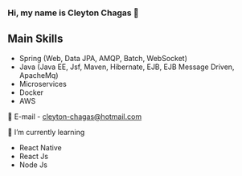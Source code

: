 ### Hi, my name is Cleyton Chagas 👋

## Main Skills
- Spring (Web, Data JPA, AMQP, Batch, WebSocket)
- Java (Java EE, Jsf, Maven, Hibernate, EJB, EJB Message Driven, ApacheMq)
- Microservices
- Docker
- AWS
 
💬 E-mail - cleyton-chagas@hotmail.com

🌱 I’m currently learning
- React Native
- React Js
- Node Js



